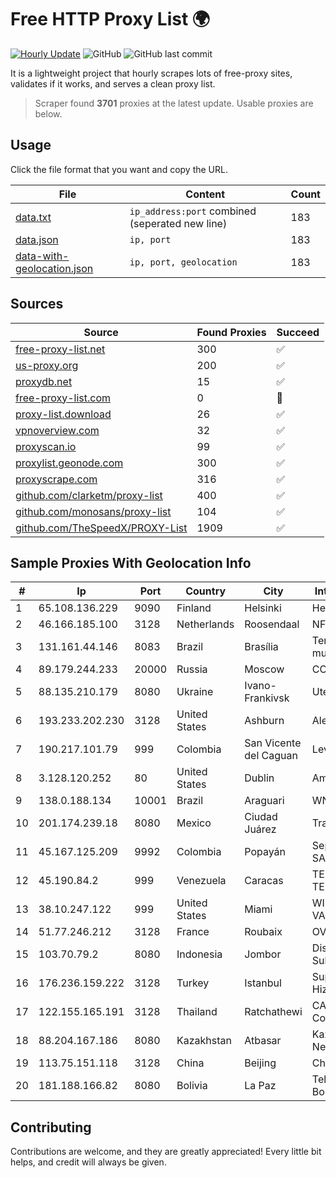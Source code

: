 
# Free HTTP Proxy List 🌍

[![Hourly Update](https://github.com/mertguvencli/http-proxy-list/actions/workflows/main.yml/badge.svg?branch=main)](https://github.com/mertguvencli/http-proxy-list/actions/workflows/main.yml)
![GitHub](https://img.shields.io/github/license/mertguvencli/http-proxy-list)
![GitHub last commit](https://img.shields.io/github/last-commit/mertguvencli/http-proxy-list)

It is a lightweight project that hourly scrapes lots of free-proxy sites, validates if it works, and serves a clean proxy list.


> Scraper found **3701** proxies at the latest update. Usable proxies are below.

## Usage

Click the file format that you want and copy the URL.


|File|Content|Count|
|----|-------|-----|
|[data.txt](https://raw.githubusercontent.com/mertguvencli/http-proxy-list/main/proxy-list/data.txt)|`ip_address:port` combined (seperated new line)|183|
|[data.json](https://raw.githubusercontent.com/mertguvencli/http-proxy-list/main/proxy-list/data.json)|`ip, port`|183|
|[data-with-geolocation.json](https://raw.githubusercontent.com/mertguvencli/http-proxy-list/main/proxy-list/data-with-geolocation.json)|`ip, port, geolocation`|183|

## Sources

|Source|Found Proxies|Succeed|
|------|-------------|-------|
|[free-proxy-list.net](https://free-proxy-list.net)|300|✅|
|[us-proxy.org](https://www.us-proxy.org)|200|✅|
|[proxydb.net](http://proxydb.net)|15|✅|
|[free-proxy-list.com](https://free-proxy-list.com/?page=&port=&type%5B%5D=http&type%5B%5D=https&up_time=0&search=Search)|0|🚫|
|[proxy-list.download](https://www.proxy-list.download/HTTP)|26|✅|
|[vpnoverview.com](https://vpnoverview.com/privacy/anonymous-browsing/free-proxy-servers)|32|✅|
|[proxyscan.io](https://www.proxyscan.io)|99|✅|
|[proxylist.geonode.com](https://proxylist.geonode.com/api/proxy-list?limit=300&page=1&sort_by=lastChecked&sort_type=desc&protocols=http,https)|300|✅|
|[proxyscrape.com](https://api.proxyscrape.com/v2/?request=displayproxies&protocol=http&timeout=10000&country=all&ssl=all&anonymity=all)|316|✅|
|[github.com/clarketm/proxy-list](https://raw.githubusercontent.com/clarketm/proxy-list/master/proxy-list-raw.txt)|400|✅|
|[github.com/monosans/proxy-list](https://raw.githubusercontent.com/monosans/proxy-list/main/proxies/http.txt)|104|✅|
|[github.com/TheSpeedX/PROXY-List](https://raw.githubusercontent.com/TheSpeedX/PROXY-List/master/http.txt)|1909|✅|


## Sample Proxies With Geolocation Info

|#|Ip|Port|Country|City|Internet Service Provider|
|-|--|----|-------|----|-------------------------|
|1|65.108.136.229|9090|Finland|Helsinki|Hetzner Online GmbH|
|2|46.166.185.100|3128|Netherlands|Roosendaal|NFOrce Entertainment BV|
|3|131.161.44.146|8083|Brazil|Brasília|Teranet comunicacoes multimidia ltda|
|4|89.179.244.233|20000|Russia|Moscow|CORBINA-BROADBAND|
|5|88.135.210.179|8080|Ukraine|Ivano-Frankivsk|Uteam LTD|
|6|193.233.202.230|3128|United States|Ashburn|Alexhost SRL|
|7|190.217.101.79|999|Colombia|San Vicente del Caguan|Level 3 Colombia S.A|
|8|3.128.120.252|80|United States|Dublin|Amazon.com, Inc.|
|9|138.0.188.134|10001|Brazil|Araguari|WN TELECOM LTDA - ME|
|10|201.174.239.18|8080|Mexico|Ciudad Juárez|Transtelco Inc|
|11|45.167.125.209|9992|Colombia|Popayán|Sepcom Comunicaciones SAS|
|12|45.190.84.2|999|Venezuela|Caracas|TELECOM.CORPORATIVAS TELECORP, C.A|
|13|38.10.247.122|999|United States|Miami|WIRELESS MULTI SERVICE VARGAS CABRERA, S. R. L|
|14|51.77.246.212|3128|France|Roubaix|OVH SAS|
|15|103.70.79.2|8080|Indonesia|Jombor|Diskominfo Kabupaten Sukoharjo|
|16|176.236.159.222|3128|Turkey|Istanbul|Superonline Iletisim Hizmetleri A.S.|
|17|122.155.165.191|3128|Thailand|Ratchathewi|CAT Telecom Public Company Limited|
|18|88.204.167.186|8080|Kazakhstan|Atbasar|Kazakhtelecom Data Network Administration|
|19|113.75.151.118|3128|China|Beijing|Chinanet|
|20|181.188.166.82|8080|Bolivia|La Paz|Telefónica Celular de Bolivia S.A.|



## Contributing

Contributions are welcome, and they are greatly appreciated! Every
little bit helps, and credit will always be given.

